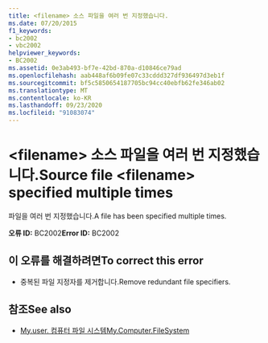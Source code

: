 ```yaml
---
title: <filename> 소스 파일을 여러 번 지정했습니다.
ms.date: 07/20/2015
f1_keywords:
- bc2002
- vbc2002
helpviewer_keywords:
- BC2002
ms.assetid: 0e3ab493-bf7e-42bd-870a-d10846ce79ad
ms.openlocfilehash: aab448af6b09fe07c33cddd327df936497d3eb1f
ms.sourcegitcommit: bf5c5850654187705bc94cc40ebfb62fe346ab02
ms.translationtype: MT
ms.contentlocale: ko-KR
ms.lasthandoff: 09/23/2020
ms.locfileid: "91083074"
---
```

# <a name="source-file-filename-specified-multiple-times"></a><span data-ttu-id="9eba8-102">\<filename> 소스 파일을 여러 번 지정했습니다.</span><span class="sxs-lookup"><span data-stu-id="9eba8-102">Source file \<filename> specified multiple times</span></span>

<span data-ttu-id="9eba8-103">파일을 여러 번 지정했습니다.</span><span class="sxs-lookup"><span data-stu-id="9eba8-103">A file has been specified multiple times.</span></span>  
  
 <span data-ttu-id="9eba8-104">**오류 ID:** BC2002</span><span class="sxs-lookup"><span data-stu-id="9eba8-104">**Error ID:** BC2002</span></span>  
  
## <a name="to-correct-this-error"></a><span data-ttu-id="9eba8-105">이 오류를 해결하려면</span><span class="sxs-lookup"><span data-stu-id="9eba8-105">To correct this error</span></span>  
  
- <span data-ttu-id="9eba8-106">중복된 파일 지정자를 제거합니다.</span><span class="sxs-lookup"><span data-stu-id="9eba8-106">Remove redundant file specifiers.</span></span>  
  
## <a name="see-also"></a><span data-ttu-id="9eba8-107">참조</span><span class="sxs-lookup"><span data-stu-id="9eba8-107">See also</span></span>

- [<span data-ttu-id="9eba8-108">My.user. 컴퓨터 파일 시스템</span><span class="sxs-lookup"><span data-stu-id="9eba8-108">My.Computer.FileSystem</span></span>](xref:Microsoft.VisualBasic.FileIO.FileSystem)
